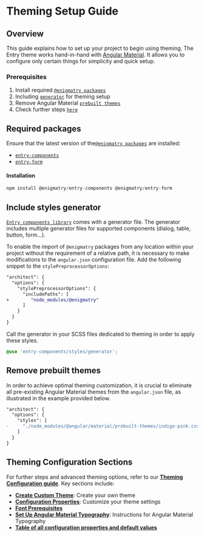 # Theming Setup Guide

## Overview

This guide explains how to set up your project to begin using theming. The Entry theme works hand-in-hand with [Angular Material](https://material.angular.io/). It allows you to configure only certain things for simplicity and quick setup.

### Prerequisites

1. Install required [`@enigmatry packages`](#required-packages)
2. Including [`generator`](#include-styles-generator) for theming setup
3. Remove Angular Material [`prebuilt themes`](#remove-prebuilt-themes)
4. Check further steps [`here`](#theming-configuration-sections)

## Required packages

Ensure that the latest version of the[`@enigmatry packages`](#enigmatry-packages) are installed:

- [`entry-components`](https://github.com/enigmatry/entry-angular-building-blocks/tree/master/libs/entry-components)
- [`entry-form`](https://github.com/enigmatry/entry-angular-building-blocks/tree/master/libs/entry-form)

#### Installation

```ts
npm install @enigmatry/entry-components @enigmatry/entry-form
```

## Include styles generator

[`Entry components library`](#required-packages) comes with a generator file. The generator includes multiple generator files for supported components (dialog, table, button, form...).

To enable the import of `@enigmatry` packages from any location within your project without the requirement of a relative path, it is necessary to make modifications to the `angular.json` configuration file.
Add the following snippet to the `stylePreprocessorOptions`:

```diff
"architect": {
  "options": {
    "stylePreprocessorOptions": {
      "includePaths": [
+        "node_modules/@enigmatry"
      ]
    }
  }
}
```

Call the generator in your SCSS files dedicated to theming in order to apply these styles.

```scss
@use 'entry-components/styles/generator';
```

## Remove prebuilt themes

In order to achieve optimal theming customization, it is crucial to eliminate all pre-existing Angular Material themes from the `angular.json` file, as illustrated in the example provided below.

```diff
"architect": {
  "options": {
    "styles": [
-     "./node_modules/@angular/material/prebuilt-themes/indigo-pink.css",
    ]
  }
}
```


## Theming Configuration Sections

For further steps and advanced theming options, refer to our <a href="https://github.com/enigmatry/entry-angular-building-blocks/blob/master/libs/entry-components/configure-theming.md" target="_blank">**Theming Configuration guide**</a>. Key sections include:

- <a href="https://github.com/enigmatry/entry-angular-building-blocks/blob/master/libs/entry-components/configure-theming.md#create-custom-theme" target="_blank">**Create Custom Theme**</a>: Create your own theme
- <a href="https://github.com/enigmatry/entry-angular-building-blocks/blob/master/libs/entry-components/configure-theming.md#configuration-properties" target="_blank">**Configuration Properties**</a>: Customize your theme settings
- <a href="https://github.com/enigmatry/entry-angular-building-blocks/blob/master/libs/entry-components/configure-theming.md#fonts-prerequisitess" target="_blank">**Font Prerequisites**</a>
- <a href="https://github.com/enigmatry/entry-angular-building-blocks/blob/master/libs/entry-components/configure-theming.md#set-angular-material-typography" target="_blank">**Set Up Angular Material Typography**</a>: Instructions for Angular Material Typography
- <a href="https://github.com/enigmatry/entry-angular-building-blocks/blob/master/libs/entry-components/configure-theming.md#default-values-table" target="_blank">**Table of all configuration properties and default values**</a>